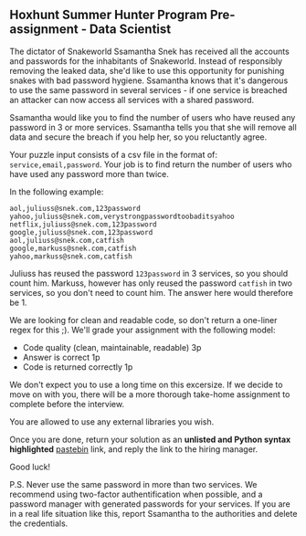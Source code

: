 ## Hoxhunt Summer Hunter Program Pre-assignment - Data Scientist

The dictator of Snakeworld Ssamantha Snek has received all the accounts and passwords for the inhabitants of Snakeworld. Instead of responsibly removing the leaked data, she'd like to use this opportunity for punishing snakes with bad password hygiene. Ssamantha knows that it's dangerous to use the same password in several services - if one service is breached an attacker can now access all services with a shared password. 

Ssamantha would like you to find the number of users who have reused any password in 3 or more services. Ssamantha tells you that she will remove all data and secure the breach if you help her, so you reluctantly agree. 

Your puzzle input consists of a csv file in the format of: `service,email,password`. Your job is to find return the number of users who have used any password more than twice. 

In the following example: 

```
aol,juliuss@snek.com,123password
yahoo,juliuss@snek.com,verystrongpasswordtoobaditsyahoo
netflix,juliuss@snek.com,123password
google,juliuss@snek.com,123password
aol,juliuss@snek.com,catfish
google,markuss@snek.com,catfish
yahoo,markuss@snek.com,catfish
```

Juliuss has reused the password `123password` in 3 services, so you should count him. Markuss, however has only reused the password `catfish` in two services, so you don't need to count him. The answer here would therefore be 1. 

We are looking for clean and readable code, so don't return a one-liner regex for this ;). We'll grade your assignment with the following model: 

- Code quality (clean, maintainable, readable) 3p
- Answer is correct 1p
- Code is returned correctly 1p 

We don't expect you to use a long time on this excersize. If we decide to move on with you, there will be a more thorough take-home assignment to complete before the interview. 

You are allowed to use any external libraries you wish.

Once you are done, return your solution as an __unlisted and Python syntax highlighted__ [pastebin](https://pastebin.com) link, and reply the link to the hiring manager. 


Good luck! 


P.S. Never use the same password in more than two services. We recommend using two-factor authentification when possible, and a password manager with generated passwords for your services. If you are in a real life situation like this, report Ssamantha to the authorities and delete the credentials. 
